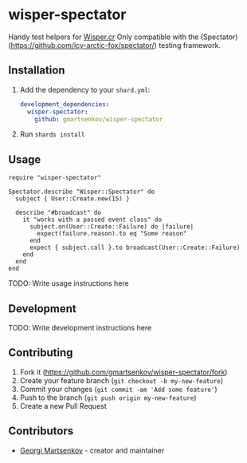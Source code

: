 # wisper-spectator
Handy test helpers for [Wisper.cr](https://github.com/gmartsenkov/wisper.cr)
Only compatible with the (Spectator)(https://github.com/icy-arctic-fox/spectator/) testing framework.

## Installation

1. Add the dependency to your `shard.yml`:

   ```yaml
   development_dependencies:
     wisper-spectator:
       github: gmartsenkov/wisper-spectator
   ```

2. Run `shards install`

## Usage

```crystal
require "wisper-spectator"

Spectator.describe "Wisper::Spectator" do
  subject { User::Create.new(15) }

  describe "#broadcast" do
    it "works with a passed event class" do
      subject.on(User::Create::Failure) do |failure|
        expect(failure.reason).to eq "Some reason"
      end
      expect { subject.call }.to broadcast(User::Create::Failure)
    end
  end
end
```

TODO: Write usage instructions here

## Development

TODO: Write development instructions here

## Contributing

1. Fork it (<https://github.com/gmartsenkov/wisper-spectator/fork>)
2. Create your feature branch (`git checkout -b my-new-feature`)
3. Commit your changes (`git commit -am 'Add some feature'`)
4. Push to the branch (`git push origin my-new-feature`)
5. Create a new Pull Request

## Contributors

- [Georgi Martsenkov](https://github.com/gmartsenkov) - creator and maintainer
